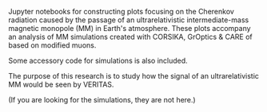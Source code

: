 Jupyter notebooks for constructing plots focusing on the Cherenkov radiation caused by the passage of an ultrarelativistic intermediate-mass magnetic monopole (MM) in Earth's atmosphere. These plots accompany an analysis of MM simulations created with CORSIKA, GrOptics & CARE of based on modified muons.

Some accessory code for simulations is also included.

The purpose of this research is to study how the signal of an ultrarelativistic MM would be seen by VERITAS.

(If you are looking for the simulations, they are not here.)

